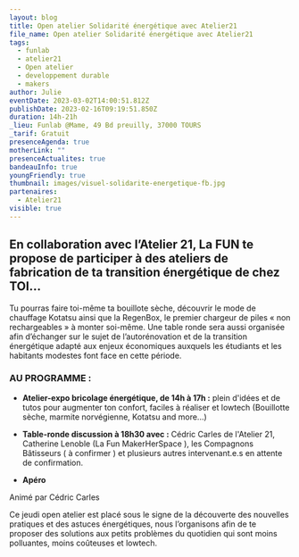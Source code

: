 ```yaml
---
layout: blog
title: Open atelier Solidarité énergétique avec Atelier21
file_name: Open atelier Solidarité énergétique avec Atelier21
tags:
  - funlab
  - atelier21
  - Open atelier
  - developpement durable
  - makers
author: Julie
eventDate: 2023-03-02T14:00:51.812Z
publishDate: 2023-02-16T09:19:51.850Z
duration: 14h-21h
_lieu: Funlab @Mame, 49 Bd preuilly, 37000 TOURS
_tarif: Gratuit
presenceAgenda: true
motherLink: ""
presenceActualites: true
bandeauInfo: true
youngFriendly: true
thumbnail: images/visuel-solidarite-energetique-fb.jpg
partenaires:
  - Atelier21
visible: true
---
```

## En collaboration avec l’Atelier 21, La FUN te propose de participer à des ateliers de fabrication de ta transition énergétique de chez TOI…

Tu pourras faire toi-même ta bouillote sèche, découvrir le mode de chauffage Kotatsu ainsi que la RegenBox, le premier chargeur de piles « non rechargeables » à monter soi-même. Une table ronde sera aussi organisée afin d’échanger sur le sujet de l’autorénovation et de la transition énergétique adapté aux enjeux économiques auxquels les étudiants et les habitants modestes font face en cette période.

### AU PROGRAMME :

* **Atelier-expo bricolage énergétique, de 14h à 17h :**
plein d'idées et de tutos pour augmenter ton confort, faciles à réaliser et lowtech (Bouillotte sèche, marmite norvégienne, Kotatsu and more...)

* **Table-ronde discussion à 18h30 avec :**
Cédric Carles de l'Atelier 21, Catherine Lenoble (La Fun MakerHerSpace ), les Compagnons Bâtisseurs ( à confirmer )
et plusieurs autres intervenant.e.s en attente de confirmation.

* **Apéro**

Animé par Cédric Carles

Ce jeudi open atelier est placé sous le signe de la découverte des nouvelles pratiques et des astuces énergétiques, nous l’organisons afin de te proposer des solutions aux petits problèmes du quotidien qui sont moins polluantes, moins coûteuses et lowtech.